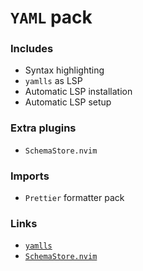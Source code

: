 # `YAML` pack

### Includes

- Syntax highlighting
- `yamlls` as LSP
- Automatic LSP installation
- Automatic LSP setup

### Extra plugins

- `SchemaStore.nvim`

### Imports

- `Prettier` formatter pack

### Links

- [`yamlls`](https://github.com/redhat-developer/yaml-language-server)
- [`SchemaStore.nvim`](https://github.com/b0o/SchemaStore.nvim)
